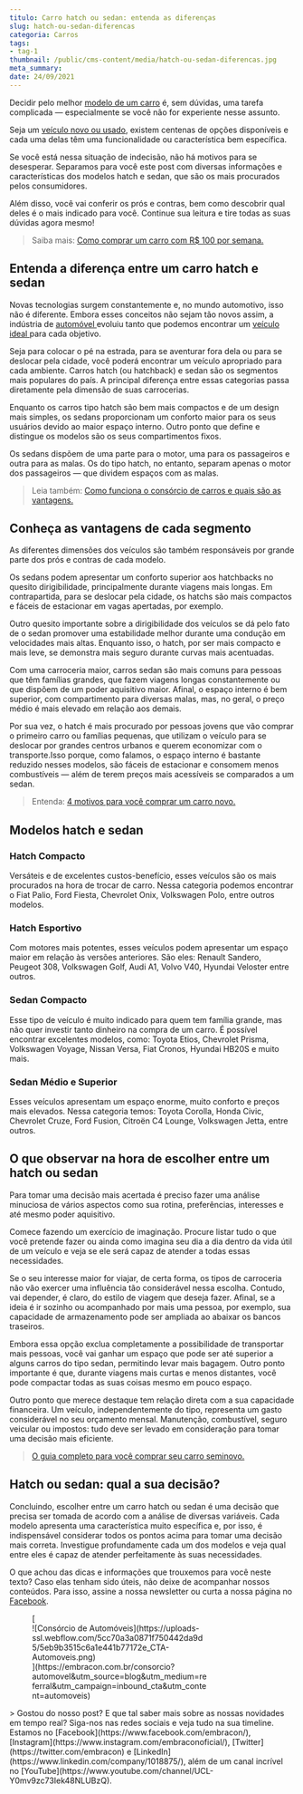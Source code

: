 ```yaml
---
titulo: Carro hatch ou sedan: entenda as diferenças
slug: hatch-ou-sedan-diferencas
categoria: Carros
tags:
- tag-1
thumbnail: /public/cms-content/media/hatch-ou-sedan-diferencas.jpg
meta_summary: 
date: 24/09/2021
---
```

Decidir pelo melhor [modelo de um carro](https://www.embracon.com.br/blog/carros-mais-baratos-os-modelos-de-ate-r-40-mil) é, sem dúvidas, uma tarefa complicada — especialmente se você não for experiente nesse assunto.

Seja um [veículo novo ou usado](https://www.embracon.com.br/blog/comprar-carro-usado-com-a-carta-de-credito-do-consorcio), existem centenas de opções disponíveis e cada uma delas têm uma funcionalidade ou característica bem específica.

Se você está nessa situação de indecisão, não há motivos para se desesperar. Separamos para você este post com diversas informações e características dos modelos hatch e sedan, que são os mais procurados pelos consumidores.

Além disso, você vai conferir os prós e contras, bem como descobrir qual deles é o mais indicado para você. Continue sua leitura e tire todas as suas dúvidas agora mesmo!

> Saiba mais: [Como comprar um carro com R$ 100 por semana.](https://www.embracon.com.br/blog/como-comprar-um-carro-com-r-100-00-por-semana)

Entenda a diferença entre um carro hatch e sedan
------------------------------------------------

Novas tecnologias surgem constantemente e, no mundo automotivo, isso não é diferente. Embora esses conceitos não sejam tão novos assim, a indústria de [automóvel ](https://www.embracon.com.br/consorcio-de-carros)evoluiu tanto que podemos encontrar um [veículo ideal ](https://www.embracon.com.br/blog/saiba-o-que-considerar-para-escolher-o-carro-ideal)para cada objetivo.

Seja para colocar o pé na estrada, para se aventurar fora dela ou para se deslocar pela cidade, você poderá encontrar um veículo apropriado para cada ambiente. Carros hatch (ou hatchback) e sedan são os segmentos mais populares do país. A principal diferença entre essas categorias passa diretamente pela dimensão de suas carrocerias.

Enquanto os carros tipo hatch são bem mais compactos e de um design mais simples, os sedans proporcionam um conforto maior para os seus usuários devido ao maior espaço interno. Outro ponto que define e distingue os modelos são os seus compartimentos fixos.

Os sedans dispõem de uma parte para o motor, uma para os passageiros e outra para as malas. Os do tipo hatch, no entanto, separam apenas o motor dos passageiros — que dividem espaços com as malas.

> Leia também: [Como funciona o consórcio de carros e quais são as vantagens.](https://www.embracon.com.br/blog/vantagens-consorcio-automovel)

Conheça as vantagens de cada segmento
-------------------------------------

As diferentes dimensões dos veículos são também responsáveis por grande parte dos prós e contras de cada modelo.

Os sedans podem apresentar um conforto superior aos hatchbacks no quesito dirigibilidade, principalmente durante viagens mais longas. Em contrapartida, para se deslocar pela cidade, os hatchs são mais compactos e fáceis de estacionar em vagas apertadas, por exemplo.

Outro quesito importante sobre a dirigibilidade dos veículos se dá pelo fato de o sedan promover uma estabilidade melhor durante uma condução em velocidades mais altas. Enquanto isso, o hatch, por ser mais compacto e mais leve, se demonstra mais seguro durante curvas mais acentuadas.

Com uma carroceria maior, carros sedan são mais comuns para pessoas que têm famílias grandes, que fazem viagens longas constantemente ou que dispõem de um poder aquisitivo maior. Afinal, o espaço interno é bem superior, com compartimento para diversas malas, mas, no geral, o preço médio é mais elevado em relação aos demais.

Por sua vez, o hatch é mais procurado por pessoas jovens que vão comprar o primeiro carro ou famílias pequenas, que utilizam o veículo para se deslocar por grandes centros urbanos e querem economizar com o transporte.Isso porque, como falamos, o espaço interno é bastante reduzido nesses modelos, são fáceis de estacionar e consomem menos combustíveis — além de terem preços mais acessíveis se comparados a um sedan.

> Entenda: [4 motivos para você comprar um carro novo.](https://www.embracon.com.br/blog/4-motivos-para-voce-comprar-um-carro-novo)

Modelos hatch e sedan
---------------------

### Hatch Compacto

Versáteis e de excelentes custos-benefício, esses veículos são os mais procurados na hora de trocar de carro. Nessa categoria podemos encontrar o Fiat Palio, Ford Fiesta, Chevrolet Onix, Volkswagen Polo, entre outros modelos.

### Hatch Esportivo

Com motores mais potentes, esses veículos podem apresentar um espaço maior em relação às versões anteriores. São eles: Renault Sandero, Peugeot 308, Volkswagen Golf, Audi A1, Volvo V40, Hyundai Veloster entre outros.

### Sedan Compacto

Esse tipo de veículo é muito indicado para quem tem família grande, mas não quer investir tanto dinheiro na compra de um carro. É possível encontrar excelentes modelos, como: Toyota Etios, Chevrolet Prisma, Volkswagen Voyage, Nissan Versa, Fiat Cronos, Hyundai HB20S e muito mais.

### Sedan Médio e Superior

Esses veículos apresentam um espaço enorme, muito conforto e preços mais elevados. Nessa categoria temos: Toyota Corolla, Honda Civic, Chevrolet Cruze, Ford Fusion, Citroën C4 Lounge, Volkswagen Jetta, entre outros.

O que observar na hora de escolher entre um hatch ou sedan
----------------------------------------------------------

Para tomar uma decisão mais acertada é preciso fazer uma análise minuciosa de vários aspectos como sua rotina, preferências, interesses e até mesmo poder aquisitivo.

Comece fazendo um exercício de imaginação. Procure listar tudo o que você pretende fazer ou ainda como imagina seu dia a dia dentro da vida útil de um veículo e veja se ele será capaz de atender a todas essas necessidades.

Se o seu interesse maior for viajar, de certa forma, os tipos de carroceria não vão exercer uma influência tão considerável nessa escolha. Contudo, vai depender, é claro, do estilo de viagem que deseja fazer. Afinal, se a ideia é ir sozinho ou acompanhado por mais uma pessoa, por exemplo, sua capacidade de armazenamento pode ser ampliada ao abaixar os bancos traseiros.

Embora essa opção exclua completamente a possibilidade de transportar mais pessoas, você vai ganhar um espaço que pode ser até superior a alguns carros do tipo sedan, permitindo levar mais bagagem. Outro ponto importante é que, durante viagens mais curtas e menos distantes, você pode compactar todas as suas coisas mesmo em pouco espaço.

Outro ponto que merece destaque tem relação direta com a sua capacidade financeira. Um veículo, independentemente do tipo, representa um gasto considerável no seu orçamento mensal. Manutenção, combustível, seguro veicular ou impostos: tudo deve ser levado em consideração para tomar uma decisão mais eficiente.

> [O guia completo para você comprar seu carro seminovo.](https://www.embracon.com.br/blog/carro-seminovo-guia-completo-para-comprar)

Hatch ou sedan: qual a sua decisão?
-----------------------------------

Concluindo, escolher entre um carro hatch ou sedan é uma decisão que precisa ser tomada de acordo com a análise de diversas variáveis. Cada modelo apresenta uma característica muito específica e, por isso, é indispensável considerar todos os pontos acima para tomar uma decisão mais correta. Investigue profundamente cada um dos modelos e veja qual entre eles é capaz de atender perfeitamente às suas necessidades.

O que achou das dicas e informações que trouxemos para você neste texto? Caso elas tenham sido úteis, não deixe de acompanhar nossos conteúdos. Para isso, assine a nossa newsletter ou curta a nossa página no [Facebook](http://www.facebook.com/embracon).

<figure class="w-richtext-figure-type-image w-richtext-align-center" style="max-width:310px">[<div>![Consórcio de Automóveis](https://uploads-ssl.webflow.com/5cc70a3a0871f750442da9d5/5eb9b3515c6a1e441b77172e_CTA-Automoveis.png)</div>](https://embracon.com.br/consorcio?automovel&utm_source=blog&utm_medium=referral&utm_campaign=inbound_cta&utm_content=automoveis)</figure>> Gostou do nosso post? E que tal saber mais sobre as nossas novidades em tempo real? Siga-nos nas redes sociais e veja tudo na sua timeline. Estamos no [Facebook](https://www.facebook.com/embracon/), [Instagram](https://www.instagram.com/embraconoficial/), [Twitter](https://twitter.com/embracon) e [LinkedIn](https://www.linkedin.com/company/1018875/), além de um canal incrível no [YouTube](https://www.youtube.com/channel/UCL-Y0mv9zc73Iek48NLUBzQ).
